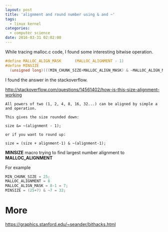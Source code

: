 ```yaml
---
layout: post
title: 'alignment and round number using & and ~'
tags:
  - linux kernel
categories:
  - computer science
date: 2016-03-31 02:02:00
---
```

While tracing malloc.c code, I found some interesting bitwise operation.


```c
#define MALLOC_ALIGN_MASK      (MALLOC_ALIGNMENT - 1)
#define MINSIZE  
  (unsigned long)(((MIN_CHUNK_SIZE+MALLOC_ALIGN_MASK) & ~MALLOC_ALIGN_MASK))

```

I found the answer in the stackoverflow.

http://stackoverflow.com/questions/14561402/how-is-this-size-alignment-working

```
All powers of two (1, 2, 4, 8, 16, 32...) can be aligned by simple a and operation.

This gives the size rounded down:

size &= ~(alignment - 1); 

or if you want to round up:

size = (size + alignment-1) & ~(alignment-1);
```

**MINSIZE** macro trying to find largest number alignment to **MALLOC_ALIGNMENT**

For example

```c
MIN_CHUNK_SIZE = 25;
MALLOC_ALIGNMENT = 8
MALLOC_ALIGN_MASK = 8-1 = 7;
MINSIZE = (25+7) & ~7 = 32;
```

# More
https://graphics.stanford.edu/~seander/bithacks.html